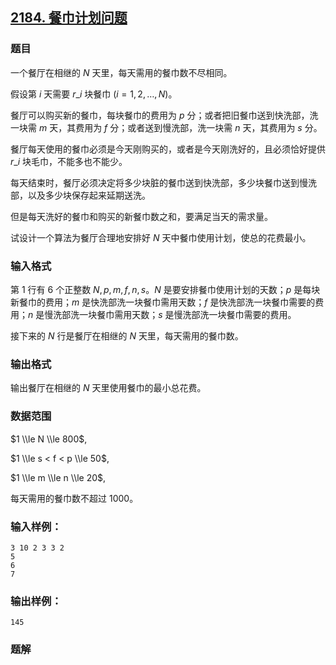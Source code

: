 ## [2184\. 餐巾计划问题](https://www.acwing.com/problem/content/2186/)

### 题目

一个餐厅在相继的 $N$ 天里，每天需用的餐巾数不尽相同。

假设第 $i$ 天需要 $r\_i$ 块餐巾 $(i=1,2,…,N)$。

餐厅可以购买新的餐巾，每块餐巾的费用为 $p$ 分；或者把旧餐巾送到快洗部，洗一块需 $m$ 天，其费用为 $f$ 分；或者送到慢洗部，洗一块需 $n$ 天，其费用为 $s$ 分。

餐厅每天使用的餐巾必须是今天刚购买的，或者是今天刚洗好的，且必须恰好提供 $r\_i$ 块毛巾，不能多也不能少。

每天结束时，餐厅必须决定将多少块脏的餐巾送到快洗部，多少块餐巾送到慢洗部，以及多少块保存起来延期送洗。

但是每天洗好的餐巾和购买的新餐巾数之和，要满足当天的需求量。

试设计一个算法为餐厅合理地安排好 $N$ 天中餐巾使用计划，使总的花费最小。

### 输入格式

第 $1$ 行有 $6$ 个正整数 $N,p,m,f,n,s$。$N$ 是要安排餐巾使用计划的天数；$p$ 是每块新餐巾的费用；$m$ 是快洗部洗一块餐巾需用天数；$f$ 是快洗部洗一块餐巾需要的费用；$n$ 是慢洗部洗一块餐巾需用天数；$s$ 是慢洗部洗一块餐巾需要的费用。

接下来的 $N$ 行是餐厅在相继的 $N$ 天里，每天需用的餐巾数。

### 输出格式

输出餐厅在相继的 $N$ 天里使用餐巾的最小总花费。

### 数据范围

$1 \\le N \\le 800$,

$1 \\le s < f < p \\le 50$,

$1 \\le m \\le n \\le 20$,

每天需用的餐巾数不超过 $1000$。

### 输入样例：

```
3 10 2 3 3 2
5
6
7
```

### 输出样例：

```
145
```

### 题解

